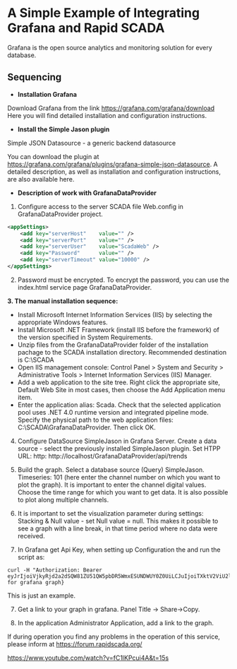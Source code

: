 A Simple Example of Integrating Grafana and Rapid SCADA
=============================
Grafana is the open source analytics and monitoring solution for every database.

Sequencing
------------------
 - **Installation Grafana**
 
  Download Grafana from the link https://grafana.com/grafana/download Here you will find detailed installation and configuration instructions.
  
  - **Install the Simple Jason plugin**
  
  Simple JSON Datasource - a generic backend datasource
    
  You can download the plugin at https://grafana.com/grafana/plugins/grafana-simple-json-datasource. A detailed description, as well as installation and configuration instructions, are also available here.
  
  -  **Description of work with GrafanaDataProvider**
  
  1. Configure access to the server SCADA file Web.config in GrafanaDataProvider project.
```xml
<appSettings>
    <add key="serverHost"    value="" />
    <add key="serverPort"    value="" />
    <add key="serverUser"    value="ScadaWeb" />
    <add key="Password"      value="" />
    <add key="serverTimeout" value="10000" />
</appSettings>
``` 
  
  2. Password must be encrypted.
  To encrypt the password, you can use the index.html service page GrafanaDataProvider.
  
  **3. The manual installation sequence:**
   -  Install Microsoft Internet Information Services (IIS) by selecting the appropriate Windows features.
   -  Install Microsoft .NET Framework (install IIS before the framework) of the version specified in System Requirements.
   -  Unzip files from the GrafanaDataProvider folder of the installation pachage to the SCADA installation directory. Recommended destination is C:\SCADA
   -  Open IIS management console: Control Panel > System and Security > Administrative Tools > Internet Information Services (IIS) Manager.
   -  Add a web application to the site tree. Right click the appropriate site, Default Web Site in most cases, then choose the Add Application menu item.
   -  Enter the application alias: Scada. Check that the selected application pool uses .NET 4.0 runtime version and integrated pipeline mode. Specify the physical path to the web application files: C:\SCADA\GrafanaDataProvider. Then click OK.
      
  4. Configure DataSource SimpleJason in Grafana Server.
Create a data source - select the previously installed SimpleJason plugin.
Set HTPP URL: http: http://localhost/GrafanaDataProvider/api/trends

 5. Build the graph. Select a database source (Query) SimpleJason. Timeseries: 101 (here enter the channel number on which you want to plot the graph). It is important to enter the channel digital values. Choose the time range for which you want to get data. It is also possible to plot along multiple channels.
 
 6. It is important to set the visualization parameter during settings:
    Stacking & Null value - set Null value = null. This makes it possible to see a graph with a line break, in that time period where no data were received.
  
7. In Grafana get Api Key, when setting up Configuration the  and run the script as:

```script
curl -H "Authorization: Bearer eyJrIjoiVjkyRjd2a2dSQW81ZU51QW5pbDR5WmxESUNDWUY0Z0UiLCJuIjoiTXktV2ViU2l0ZS1Nb25pdG9yaW5nIiwiaWQiOjFash//{path for grafana graph}
```

This is just an example.

7. Get a link to your graph in grafana. Panel Title -> Share->Copy.

8. In the application Administrator Application, add a link to the graph.

If during operation you find any problems in the operation of this service, please inform at https://forum.rapidscada.org/

https://www.youtube.com/watch?v=fC1lKPcui4A&t=15s

